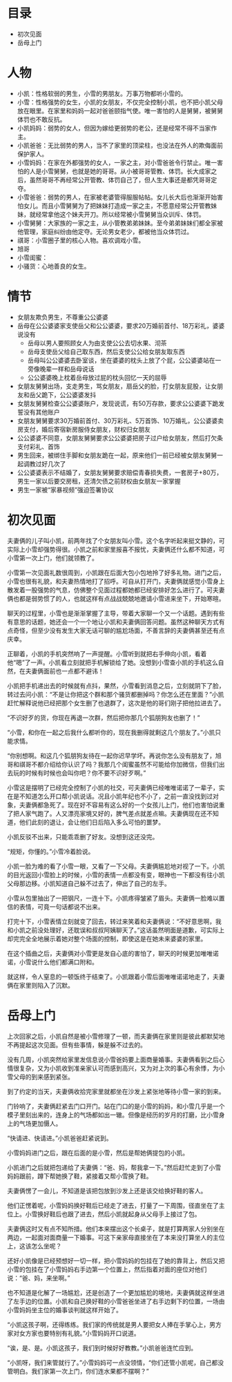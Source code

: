 # 目录

- 初次见面
- 岳母上门

# 人物

- 小凯：性格软弱的男生，小雪的男朋友。万事万物都听小雪的。
- 小雪：性格强势的女生，小凯的女朋友，不仅完全控制小凯，也不把小凯父母放在眼里。在家里和妈妈一起对爸爸颐指气使。唯一害怕的人是舅舅，被舅舅体罚也不敢反抗。
- 小凯妈妈：弱势的女人，但因为嫁给更弱势的老公，还是经常不得不当家作主。
- 小凯爸爸：无比弱势的男人，当不了家里的顶梁柱，也没法在外人的欺侮面前保护家人。
- 小雪妈妈：在家在外都强势的女人，一家之主，对小雪爸爸令行禁止。唯一害怕的人是小雪舅舅，也就是她的哥哥。从小被哥哥管教、体罚。长大成家之后，虽然哥哥不再经常公开管教、体罚自己了，但人生大事还是都凭哥哥定夺。
- 小雪爸爸：弱势的男人，在家被老婆管得服服帖帖。女儿长大后也渐渐开始害怕女儿。而且小雪舅舅为了把妹妹打造成一家之主，不愿意经常公开管教妹妹，就经常拿他这个妹夫开刀。所以经常被小雪舅舅当众训斥、体罚。
- 小雪舅舅：大家族的一家之主，从小管教弟弟妹妹。至今弟弟妹妹们都全家被他管理，家庭纠纷由他定夺。无论男女老少，都被他当众体罚过。
- 祺哥：小雪圈子里的核心人物。喜欢调戏小雪。
- 旭哥
- 小雪闺蜜：
- 小骚货：心地善良的女生。

# 情节

- 女朋友欺负男生，不尊重公公婆婆
- 岳母在公公婆婆家支使岳父和公公婆婆，要求20万婚前首付、18万彩礼，婆婆说没有
    - 岳母以男人要照顾女人为由支使公公去切水果、沏茶
    - 岳母支使岳父给自己取东西，然后支使公公给女朋友取东西
    - 岳母叫公公婆婆去卧室谈，坐在婆婆的枕头上放了个屁，公公婆婆站在一旁像晚辈一样和岳母说话
    - 公公婆婆晚上枕着岳母放过屁的枕头回忆一天的屈辱
- 女朋友舅舅出场，支走男生，骂女朋友，扇岳父的脸，打女朋友屁股，让女朋友和岳父跪下，公公婆婆发抖
- 女朋友舅舅检查公公婆婆账户，发现说谎，有50万存款，要求公公婆婆下跪发誓没有其他账户
- 女朋友舅舅要求30万婚前首付、30万彩礼、5万首饰、10万婚礼，公公婆婆卖房支付，婚后寄宿新房服侍女朋友，财权归女朋友
- 公公婆婆不同意，女朋友舅舅要求公公婆婆把房子过户给女朋友，然后打欠条支付彩礼、首饰
- 男生回来，被绑住手脚和女朋友跪在一起，原来他们一前已经被女朋友舅舅一起调教过好几次了
- 公公婆婆表示不结婚了，女朋友舅舅要求赔偿青春损失费，一套房子+80万，男生一家以后要交房租，还清欠债之前财权由女朋友一家掌握
- 男生一家被“家暴视频”强迫签署协议

# 初次见面

夫妻俩的儿子叫小凯，前两年找了个女朋友叫小雪。这个名字听起来挺文静的，可实际上小雪却强势得很。小凯之前和家里报喜不报忧，夫妻俩还什么都不知道，可小雪第一次上门，他们就领教了。

小雪第一次见面礼数很周到，小凯跟在后面大包小包地拎了好多礼物。进门之后，小雪也很有礼貌，和夫妻热情地打了招呼。可自从打开门，夫妻俩就感觉小雪身上散发着一股强势的气息，仿佛整个见面过程都她都已经安排好怎么进行了。可夫妻俩也都是弱势惯了的人，也就这样有点战战兢兢地邀请小雪进来坐下，开始寒暄。

聊天的过程里，小雪也是渐渐掌握了主导，带着大家聊一个又一个话题。遇到有些有意思的话题，她还会一个一个地让小凯和夫妻俩回答问题。虽然这种聊天方式有点奇怪，但至少没有发生大家无话可聊的尴尬场面，不善言辞的夫妻俩甚至还有点庆幸。

正聊着，小凯的手机突然响了一声提醒。小雪听到就把右手伸向小凯，看着他“嗯”了一声。小凯看立刻就把手机解锁给了她。没想到小雪查小凯的手机这么自然，在夫妻俩面前也一点都不避讳！

小凯把手机递出去的时候就有点抖，果然，小雪看到消息之后，立刻就阴下了脸，转过去问小凯：“不是让你把这个群和那个骚货都删掉吗？你怎么还在里面？”小凯赶忙解释说他已经把那个女生删了也退群了，这次是他的哥们刚子把他拉进去了。

“不识好歹的货，你现在再退一次群，然后把你那几个狐朋狗友也删了！”

“小雪，和你在一起之后我什么都听你的，现在我删得就剩这几个朋友了。”小凯只能求情。

“你别想啊。和这几个狐朋狗友待在一起你迟早学坏。再说你怎么没有朋友了，旭哥和祺哥不都介绍给你认识了吗？我那几个闺蜜虽然不可能给你加微信，但我们出去玩的时候有时候也会叫你吧？你不要不识好歹啊。”

小雪这是摆明了已经完全控制了小凯的社交，可夫妻俩已经唯唯诺诺了一辈子，实在是不知道怎么开口帮小凯说话。况且小凯年纪也不小了，之前一直没找到过对象，夫妻俩都急死了。现在好不容易有这么好的一个女孩儿上门，他们也害怕说重了把人家气跑了。人又漂亮家境又好的，脾气差点就差点嘛。夫妻俩现在还不知道，他们此刻的退让，会让他们日后陷入多么可怕的噩梦。

小凯反驳不出来，只能乖乖删了好友。没想到这还没完。

“规矩，你懂的。”小雪冷着脸说。

小凯一脸为难的看了小雪一眼，又看了一下父母。夫妻俩尴尬地对视了一下。小凯的目光返回小雪脸上的时候，小雪的表情一点都没有变，眼神也一下都没有往小凯父母那边移。小凯知道自己躲不过去了，伸出了自己的左手。

小雪从包里抽出了一把钢尺，一连十下。小凯疼得皱紧了眉头。夫妻俩一脸难以置信的表情，可竟一句话都说不出来。

打完十下，小雪表情立刻就变了回去，转过来笑着和夫妻俩说：“不好意思啊，我和小凯之前没处理好，还耽误和叔叔阿姨聊天了。”这话虽然明面是道歉，可实际上却完完全全地展示着她对整个场面的控制，即使这是在她未来婆婆的家里。

在这个插曲之后，夫妻俩对小雪更是发自心底的害怕了，聊天的时候更加唯唯诺诺，小雪说什么他们都满口附和。

就这样，令人窒息的一顿饭终于结束了。小凯跟着小雪后面唯唯诺诺地走了，夫妻俩在家里则陷入了沉默。

# 岳母上门

上次回家之后，小凯自然是被小雪修理了一顿，而夫妻俩在家里则是彼此都默契地不再提起这次见面。但有些事情，躲是躲不过去的。

没有几周，小凯突然给家里发信息说小雪爸妈要上面商量婚事。夫妻俩看到之后心情很复杂，又为小凯收到准亲家认可而感到高兴，又为对上次的事心有余悸，为小雪父母的到来感到紧张。

到了约定的当天，夫妻俩收拾完家里就都坐在沙发上紧张地等待小雪一家的到来。

门铃响了，夫妻俩赶紧去门口开门。站在门口的是小雪的妈妈，和小雪几乎是一个模子里刻出来的，连身上的气场都如出一辙。但像是经历的岁月的打磨，比小雪身上的气场更加慑人。

“快请进、快请进。”小凯爸爸赶紧说到。

小雪妈妈进门之后，跟在后面的是小雪，然后是帮她俩提包的小凯。

小凯进门之后就把包递给了夫妻俩：“爸、妈，帮我拿一下。”然后赶忙走到了小雪妈妈跟前，蹲下帮她换了鞋，紧接着又帮小雪换了鞋。

夫妻俩愣了一会儿，不知道是该把包放到沙发上还是该交给换好鞋的客人。

他们正愣着呢，小雪妈妈换好鞋后已经走了进去，打量了一下周围，径直坐在了主位上。小雪换好鞋后也跟了进去，然后小凯就起身从父母手上接过了包。

夫妻俩这时又有点不知所措。他们本来摆出这个长桌子，就是打算两家人分别坐在两边，一起面对面商量一下婚事。可这下亲家母直接坐在了本来没打算坐人的主位上，这该怎么坐呢？

还好小凯像是已经预想好一切一样，把小雪妈妈的包挂在了她的靠背上，然后又把小雪的包挂在了小雪妈妈右手边第一个位置上，然后指着对面的座位对他们说：“爸、妈，来坐啊。”

也不知道是化解了一场尴尬，还是创造了一个更加尴尬的境地，夫妻俩就这样坐进了左手边的位置。小凯和自己换好鞋的小雪爸爸坐进了右手边剩下的位置，一场由小雪妈妈坐主位的婚事谈判就这样开始了。

“小凯这孩子啊，还得练练。我们家的传统就是男人要把女人捧在手掌心上，男方家对女方家也要特别有礼貌。”小雪妈妈开口说道。

“诶，是、是。小凯这孩子，我们到时候好好教教。”小凯爸爸连忙应到。

“小凯呀，我们来管就行了。”小雪妈妈可一点没领情，“你们还管小凯呢，自己都没管明白。我们家第一次上门，你们连水果都不摆啊？”
